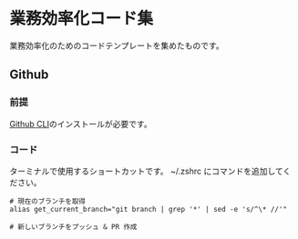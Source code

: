 # 業務効率化コード集
業務効率化のためのコードテンプレートを集めたものです。

## Github
### 前提
[Github CLI](https://cli.github.com/)のインストールが必要です。

### コード
ターミナルで使用するショートカットです。
~/.zshrc にコマンドを追加してください。

```
# 現在のブランチを取得
alias get_current_branch="git branch | grep '*' | sed -e 's/^\* //'"

# 新しいブランチをプッシュ & PR 作成


```